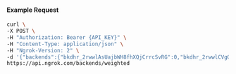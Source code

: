 <!-- Code generated for API Clients. DO NOT EDIT. -->

#### Example Request

```bash
curl \
-X POST \
-H "Authorization: Bearer {API_KEY}" \
-H "Content-Type: application/json" \
-H "Ngrok-Version: 2" \
-d '{"backends":{"bkdhr_2rwwlAsUajbWH8fhXQjCrrcSvRG":0,"bkdhr_2rwwlCVgOWwBMmIPmziJMwM2oPk":1},"description":"acme weighted","metadata":"{\"environment\": \"staging\"}"}' \
https://api.ngrok.com/backends/weighted
```
